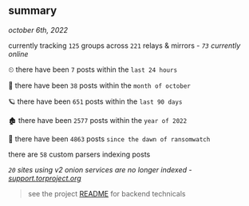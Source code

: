 
## summary
_october 6th, 2022_

currently tracking `125` groups across `221` relays & mirrors - _`73` currently online_

⏲ there have been `7` posts within the `last 24 hours`

🦈 there have been `38` posts within the `month of october`

🪐 there have been `651` posts within the `last 90 days`

🏚 there have been `2577` posts within the `year of 2022`

🦕 there have been `4863` posts `since the dawn of ransomwatch`

there are `58` custom parsers indexing posts

_`20` sites using v2 onion services are no longer indexed - [support.torproject.org](https://support.torproject.org/onionservices/v2-deprecation/)_

> see the project [README](https://github.com/joshhighet/ransomwatch#ransomwatch--) for backend technicals
